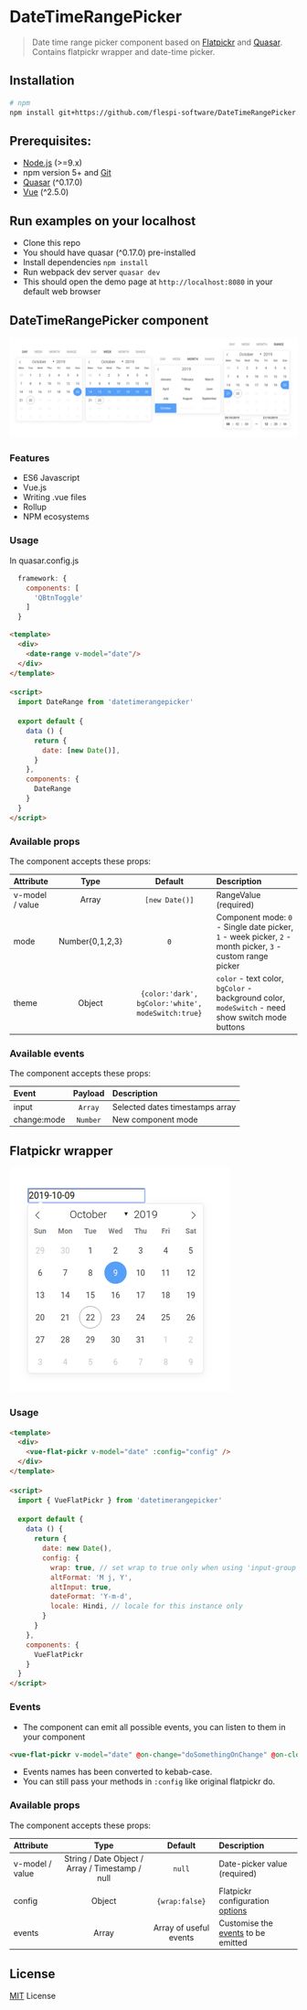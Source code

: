 # DateTimeRangePicker
> Date time range picker component based on [Flatpickr](https://flatpickr.js.org) and [Quasar](https://quasar-framework.org/). Contains flatpickr wrapper and date-time picker.

## Installation
```bash
# npm
npm install git+https://github.com/flespi-software/DateTimeRangePicker.git --save
```

## Prerequisites:

- [Node.js](https://nodejs.org/en/) (>=9.x)
- npm version 5+ and [Git](https://git-scm.com/)
- [Quasar](https://v0-17.quasar-framework.org/) (^0.17.0)
- [Vue](https://vuejs.org/) (^2.5.0)

## Run examples on your localhost
* Clone this repo
* You should have quasar (^0.17.0) pre-installed
* Install dependencies `npm install`
* Run webpack dev server `quasar dev`
* This should open the demo page at `http://localhost:8080` in your default web browser

## DateTimeRangePicker component

![Screenshot](/misc/component.png?raw=true "DateTimeRangePicker")

### Features
* ES6 Javascript
* Vue.js
* Writing .vue files
* Rollup
* NPM ecosystems

### Usage
In quasar.config.js
```js
  framework: {
    components: [
      'QBtnToggle'
    ]
  }
```

```html
<template>
  <div>
    <date-range v-model="date"/>
  </div>
</template>

<script>
  import DateRange from 'datetimerangepicker'

  export default {
    data () {
      return {
        date: [new Date()],
      }
    },
    components: {
      DateRange
    }
  }
</script>
```
### Available props
The component accepts these props:

| Attribute        | Type                                            | Default              | Description           |
| :---             | :---:                                           | :---:                | :---                  |
| v-model / value  | Array                                           | `[new Date()]`               | RangeValue (required) |
| mode             | Number{0,1,2,3}                              | `0`                  | Component mode: `0` - Single date picker, `1` - week picker, `2` - month picker, `3` - custom range picker|
| theme           | Object                                           | `{color:'dark', bgColor:'white', modeSwitch:true}` | `color` - text color, `bgColor` - background color, `modeSwitch` - need show switch mode buttons |

### Available events
The component accepts these props:

| Event        | Payload                                            | Description      |
| :---             | :---:                                           | :---             |
| input  | `Array` | Selected dates timestamps array |
| change:mode  | `Number` | New component mode |

## Flatpickr wrapper
![Screenshot](/misc/wrapper.png?raw=true "Flatpickr wrapper")
### Usage
```html
<template>
  <div>
    <vue-flat-pickr v-model="date" :config="config" />
  </div>
</template>

<script>
  import { VueFlatPickr } from 'datetimerangepicker'

  export default {
    data () {
      return {
        date: new Date(),
        config: {
          wrap: true, // set wrap to true only when using 'input-group'
          altFormat: 'M j, Y',
          altInput: true,
          dateFormat: 'Y-m-d',
          locale: Hindi, // locale for this instance only
        }
      }
    },
    components: {
      VueFlatPickr
    }
  }
</script>
```
### Events
* The component can emit all possible events, you can listen to them in your component
```html
<vue-flat-pickr v-model="date" @on-change="doSomethingOnChange" @on-close="doSomethingOnClose" />
```
* Events names has been converted to kebab-case.
* You can still pass your methods in `:config` like original flatpickr do.

### Available props
The component accepts these props:

| Attribute        | Type                                            | Default              | Description      |
| :---             | :---:                                           | :---:                | :---             |
| v-model / value  | String / Date Object / Array / Timestamp / null | `null`               | Date-picker value (required) |
| config           | Object                                          | `{wrap:false}`       | Flatpickr configuration [options](https://chmln.github.io/flatpickr/options/)|
| events           | Array                                           | Array of useful events  | Customise the [events](https://chmln.github.io/flatpickr/events/) to be emitted|

## License
[MIT](LICENSE) License
